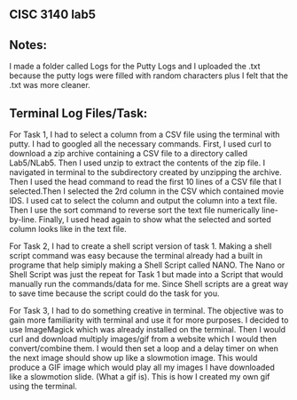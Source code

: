 ## CISC 3140 lab5

## Notes: 
I made a folder called Logs for the Putty Logs and I uploaded the .txt because the putty logs were filled with random characters plus I felt that the .txt was more cleaner.

## Terminal Log Files/Task:

For Task 1, I had to select a column from a CSV file using the terminal with putty. I had to googled all the necessary commands. First, I used curl to download a zip archive 
containing a CSV file to a directory called Lab5/NLab5. Then I used unzip to extract the contents of the zip file. I navigated in terminal to the subdirectory created 
by unzipping the archive. Then I used the head command to read the first 10 lines of a CSV file that I selected.Then I selected the 2rd column in the CSV which contained 
movie IDS. I used cat to select the column and output the column into a text file. Then I use the sort command to reverse sort the text file numerically line-by-line. Finally, 
I used head again to show what the selected and sorted column looks like in the text file.

For Task 2, I had to create a shell script version of task 1. Making a shell script command was easy because the terminal already had a built in programe that help simiply making
a Shell Script called NANO. The Nano or Shell Script was just the repeat for Task 1 but made into a Script that would manually run the commands/data for me. Since Shell scripts 
are a great way to save time because the script could do the task for you. 


For Task 3, I had to do something creative in terminal. The objective was to gain more familiarity with terminal and use it for more purposes. I decided to use 
ImageMagick which was already installed on the terminal. Then I would curl and download multiply images/gif from a website which I would then convert/combine them.
I would then set a loop and a delay timer on when the next image should show up like a slowmotion image. This would produce a GIF image which would play all my images I have
downloaded like a slowmotion slide. (What a gif is). This is how I created my own gif using the terminal. 


